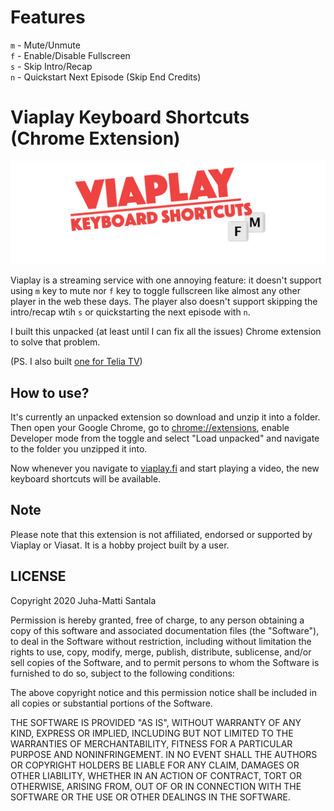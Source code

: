 # Features

`m` - Mute/Unmute  
`f` - Enable/Disable Fullscreen  
`s` - Skip Intro/Recap  
`n` - Quickstart Next Episode (Skip End Credits)

# Viaplay Keyboard Shortcuts (Chrome Extension)

![](project-logo-viaplay-shortcuts.png)

Viaplay is a streaming service with one annoying feature: it doesn't support using `m` key to mute nor `f` key to toggle fullscreen like almost any other player in the web these days. The player also doesn't support skipping the intro/recap wtih `s` or quickstarting the next episode with `n`.

I built this unpacked (at least until I can fix all the issues) Chrome extension to solve that problem.

(PS. I also built [one for Telia TV](https://github.com/Hamatti/teliatv-keyboard-shortcuts))

## How to use?

It's currently an unpacked extension so download and unzip it into a folder. Then open your Google Chrome, go to [chrome://extensions](chrome://extensions), enable Developer mode from the toggle and select "Load unpacked" and navigate to the folder you unzipped it into.

Now whenever you navigate to [viaplay.fi](https://viaplay.fi) and start playing a video, the new keyboard shortcuts will be available.

## Note

Please note that this extension is not affiliated, endorsed or supported by Viaplay or Viasat. It is a hobby project built by a user.

## LICENSE

Copyright 2020 Juha-Matti Santala

Permission is hereby granted, free of charge, to any person obtaining a copy of this software and associated documentation files (the "Software"), to deal in the Software without restriction, including without limitation the rights to use, copy, modify, merge, publish, distribute, sublicense, and/or sell copies of the Software, and to permit persons to whom the Software is furnished to do so, subject to the following conditions:

The above copyright notice and this permission notice shall be included in all copies or substantial portions of the Software.

THE SOFTWARE IS PROVIDED "AS IS", WITHOUT WARRANTY OF ANY KIND, EXPRESS OR IMPLIED, INCLUDING BUT NOT LIMITED TO THE WARRANTIES OF MERCHANTABILITY, FITNESS FOR A PARTICULAR PURPOSE AND NONINFRINGEMENT. IN NO EVENT SHALL THE AUTHORS OR COPYRIGHT HOLDERS BE LIABLE FOR ANY CLAIM, DAMAGES OR OTHER LIABILITY, WHETHER IN AN ACTION OF CONTRACT, TORT OR OTHERWISE, ARISING FROM, OUT OF OR IN CONNECTION WITH THE SOFTWARE OR THE USE OR OTHER DEALINGS IN THE SOFTWARE.
